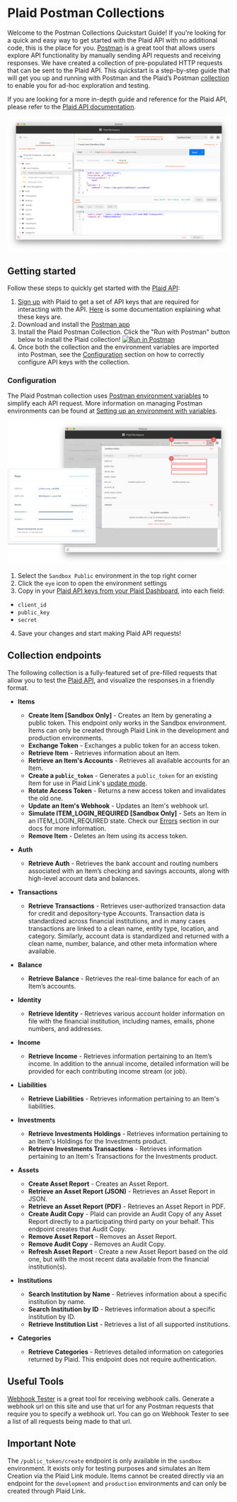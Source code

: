 # Plaid Postman Collections
Welcome to the Postman Collections Quickstart Guide! If you're looking for a quick and easy way to get started with the Plaid API with no additional code, this is the place for you. [Postman](https://www.getpostman.com/product/api-client) is a great tool that allows users explore API functionality by manually sending API requests and receiving responses. We have created a collection of pre-populated HTTP requests that can be sent to the Plaid API. This quickstart is a step-by-step guide that will get you up and running with Postman and the Plaid’s Postman [collection](https://www.getpostman.com/docs/v6/postman/collections/intro_to_collections) to enable you for ad-hoc exploration and testing.

If you are looking for a more in-depth guide and reference for the Plaid API, please refer to the [Plaid API documentation](https://plaid.com/docs/api).

![plaid-postman-overview](/images/plaid-postman-overview.png)

## Getting started
Follow these steps to quickly get started with the [Plaid API](https://plaid.com/docs):

1. [Sign up](https://dashboard.plaid.com/signup) with Plaid to get a set of API keys that are required for interacting with the API. [Here](https://plaid.com/docs/quickstart/#api-keys) is some documentation explaining what these keys are.
2. Download and install the [Postman app](https://www.getpostman.com/downloads/)
3. Install the Plaid Postman Collection. Click the "Run with Postman" button below to install the Plaid collection!
  [![Run in Postman](https://run.pstmn.io/button.svg)](https://app.getpostman.com/run-collection/ed7bc712deca870f0dd2)
4. Once both the collection and the environment variables are imported into Postman, see the [Configuration](https://github.com/plaid/plaid-postman#configuration) section on how to correctly configure API keys with the collection.

### Configuration
The Plaid Postman collection uses [Postman environment variables](https://learning.getpostman.com/docs/postman/environments_and_globals/intro_to_environments_and_globals/) to simplify each API request. More information on managing Postman environments can be found at [Setting up an environment with variables](https://learning.getpostman.com/docs/postman/environments_and_globals/manage_environments/).

![plaid-postman-configuration](/images/plaid-postman-configuration.png)

1. Select the `Sandbox Public` environment in the top right corner
2. Click the `eye` icon to open the environment settings
3. Copy in your [Plaid API keys from your Plaid Dashboard](https://dashboard.plaid.com/account/keys), into each field:
  - `client_id`
  - `public_key`
  - `secret`
4. Save your changes and start making Plaid API requests!

## Collection endpoints
The following collection is a fully-featured set of pre-filled requests that allow you to test the [Plaid API](https://plaid.com/docs), and visualize the responses in a friendly format.

* **Items**
  * **Create Item [Sandbox Only]** - Creates an Item by generating a public token. This endpoint only works in the Sandbox environment. Items can only be created through Plaid Link in the development and production environments.
  * **Exchange Token** - Exchanges a public token for an access token.
  * **Retrieve Item** - Retrieves information about an Item.
  * **Retrieve an Item's Accounts** - Retrieves all available accounts for an Item.
  * **Create a `public_token`** - Generates a `public_token` for an existing Item for use in Plaid Link's [update mode](https://plaid.com/docs/#updating-items-via-link).
  * **Rotate Access Token** - Returns a new access token and invalidates the old one.
  * **Update an Item's Webhook** - Updates an Item's webhook url.
  * **Simulate ITEM_LOGIN_REQUIRED [Sandbox Only]** - Sets an Item in an ITEM_LOGIN_REQUIRED state. Check our [Errors](https://plaid.com/docs/#errors-overview) section in our docs for more information.
  * **Remove Item** - Deletes an Item using its access token.

* **Auth**
  * **Retrieve Auth** - Retrieves the bank account and routing numbers associated with an Item’s checking and savings accounts, along with high-level account data and balances.

* **Transactions**
  * **Retrieve Transactions** - Retrieves user-authorized transaction data for credit and depository-type Accounts. Transaction data is standardized across financial institutions, and in many cases transactions are linked to a clean name, entity type, location, and category. Similarly, account data is standardized and returned with a clean name, number, balance, and other meta information where available.

* **Balance**
  * **Retrieve Balance** - Retrieves the real-time balance for each of an Item’s accounts.

* **Identity**
  * **Retrieve Identity** -  Retrieves various account holder information on file with the financial institution, including names, emails, phone numbers, and addresses.

* **Income**
  * **Retrieve Income** - Retrieves information pertaining to an Item’s income. In addition to the annual income, detailed information will be provided for each contributing income stream (or job).

* **Liabilities**
  * **Retrieve Liabilities** - Retrieves information pertaining to an Item's liabilities.

* **Investments**
  * **Retrieve Investments Holdings** - Retrieves information pertaining to an Item's Holdings for the Investments product.
  * **Retrieve Investments Transactions** - Retrieves information pertaining to an Item's Transactions for the Investments product.

* **Assets**
  * **Create Asset Report** - Creates an Asset Report.
  * **Retrieve an Asset Report (JSON)** - Retrieves an Asset Report in JSON.
  * **Retrieve an Asset Report (PDF)** - Retrieves an Asset Report in PDF.
  * **Create Audit Copy** - Plaid can provide an Audit Copy of any Asset Report directly to a participating third party on your behalf. This endpoint creates that Audit Copy.
  * **Remove Asset Report** - Removes an Asset Report.
  * **Remove Audit Copy** - Removes an Audit Copy.
  * **Refresh Asset Report** - Create a new Asset Report based on the old one, but with the most recent data available from the financial institution(s).

* **Institutions**
  * **Search Institution by Name** - Retrieves information about a specific institution by name.
  * **Search Institution by ID** - Retrieves information about a specific institution by ID.
  * **Retrieve Institution List** - Retrieves a list of all supported institutions.

* **Categories**
  * **Retrieve Categories** - Retrieves detailed information on categories returned by Plaid. This endpoint does not require authentication.

## Useful Tools
[Webhook Tester](https://webhook.site/) is a great tool for receiving webhook calls. Generate a webhook url on this site and use that url for any Postman requests that require you to specify a webhook url. You can go on Webhook Tester to see a list of all requests being made to that url.


## Important Note
The `/public_token/create` endpoint is only available in the `sandbox` environment. It exists only for testing purposes and simulates an Item Creation via the Plaid Link module. Items cannot be created directly via an endpoint for the `development` and `production` environments and can only be created through Plaid Link.
